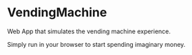 # VendingMachine
Web App that simulates the vending machine experience.

Simply run in your browser to start spending imaginary money.
